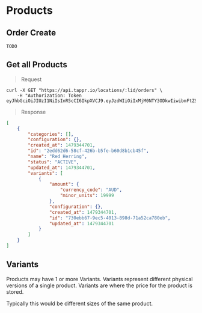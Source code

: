 
# Products

## Order Create

`TODO`

## Get all Products

> Request

```shell
curl -X GET "https://api.tappr.io/locations/:lid/orders" \
    -H "Authorization: Token eyJhbGciOiJIUzI1NiIsInR5cCI6IkpXVCJ9.eyJzdWIiOiIxMjM0NTY3ODkwIiwibmFtZSI6IkpvaG4gRG9lIiwiYWRtaW4iOnRydWV9.TJVA95OrM7E2cBab30RMHrHDcEfxjoYZgeFONFh7HgQ"
```

> Response

```json
[
    {
        "categories": [],
        "configuration": {},
        "created_at": 1479344701,
        "id": "2edd62d6-58cf-426b-b5fe-b60d8b1cb45f",
        "name": "Red Herring",
        "status": "ACTIVE",
        "updated_at": 1479344701,
        "variants": [
            {
                "amount": {
                    "currency_code": "AUD",
                    "minor_units": 19999
                },
                "configuration": {},
                "created_at": 1479344701,
                "id": "730ebb67-9ec5-4013-898d-71a52ca780eb",
                "updated_at": 1479344701
            }
        ]
    }
]
```

## Variants

Products may have 1 or more Variants. Variants represent different physical versions of a single product. Variants are where the price for the product is stored.

Typically this would be different sizes of the same product.
